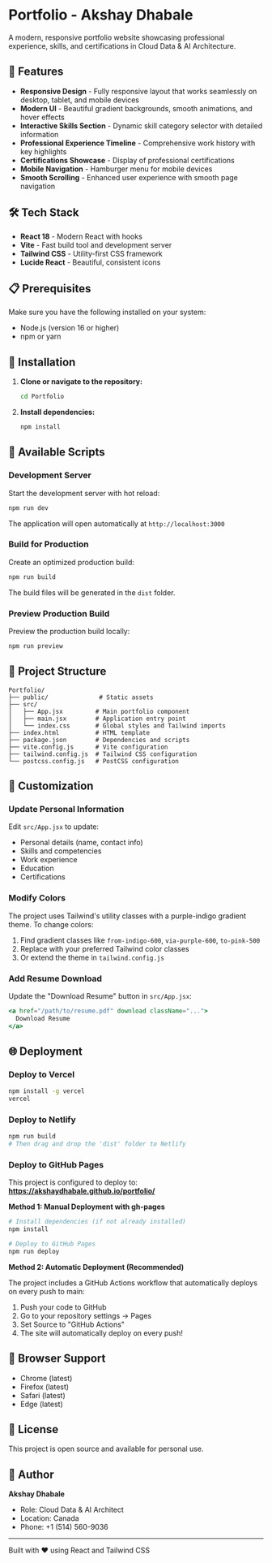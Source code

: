 # Portfolio - Akshay Dhabale

A modern, responsive portfolio website showcasing professional experience, skills, and certifications in Cloud Data & AI Architecture.

## 🚀 Features

- **Responsive Design** - Fully responsive layout that works seamlessly on desktop, tablet, and mobile devices
- **Modern UI** - Beautiful gradient backgrounds, smooth animations, and hover effects
- **Interactive Skills Section** - Dynamic skill category selector with detailed information
- **Professional Experience Timeline** - Comprehensive work history with key highlights
- **Certifications Showcase** - Display of professional certifications
- **Mobile Navigation** - Hamburger menu for mobile devices
- **Smooth Scrolling** - Enhanced user experience with smooth page navigation

## 🛠️ Tech Stack

- **React 18** - Modern React with hooks
- **Vite** - Fast build tool and development server
- **Tailwind CSS** - Utility-first CSS framework
- **Lucide React** - Beautiful, consistent icons

## 📋 Prerequisites

Make sure you have the following installed on your system:

- Node.js (version 16 or higher)
- npm or yarn

## 🔧 Installation

1. **Clone or navigate to the repository:**
   ```bash
   cd Portfolio
   ```

2. **Install dependencies:**
   ```bash
   npm install
   ```

## 🎯 Available Scripts

### Development Server

Start the development server with hot reload:

```bash
npm run dev
```

The application will open automatically at `http://localhost:3000`

### Build for Production

Create an optimized production build:

```bash
npm run build
```

The build files will be generated in the `dist` folder.

### Preview Production Build

Preview the production build locally:

```bash
npm run preview
```

## 📁 Project Structure

```
Portfolio/
├── public/              # Static assets
├── src/
│   ├── App.jsx         # Main portfolio component
│   ├── main.jsx        # Application entry point
│   └── index.css       # Global styles and Tailwind imports
├── index.html          # HTML template
├── package.json        # Dependencies and scripts
├── vite.config.js      # Vite configuration
├── tailwind.config.js  # Tailwind CSS configuration
└── postcss.config.js   # PostCSS configuration
```

## 🎨 Customization

### Update Personal Information

Edit `src/App.jsx` to update:

- Personal details (name, contact info)
- Skills and competencies
- Work experience
- Education
- Certifications

### Modify Colors

The project uses Tailwind's utility classes with a purple-indigo gradient theme. To change colors:

1. Find gradient classes like `from-indigo-600`, `via-purple-600`, `to-pink-500`
2. Replace with your preferred Tailwind color classes
3. Or extend the theme in `tailwind.config.js`

### Add Resume Download

Update the "Download Resume" button in `src/App.jsx`:

```jsx
<a href="/path/to/resume.pdf" download className="...">
  Download Resume
</a>
```

## 🌐 Deployment

### Deploy to Vercel

```bash
npm install -g vercel
vercel
```

### Deploy to Netlify

```bash
npm run build
# Then drag and drop the 'dist' folder to Netlify
```

### Deploy to GitHub Pages

This project is configured to deploy to: **https://akshaydhabale.github.io/portfolio/**

**Method 1: Manual Deployment with gh-pages**

```bash
# Install dependencies (if not already installed)
npm install

# Deploy to GitHub Pages
npm run deploy
```

**Method 2: Automatic Deployment (Recommended)**

The project includes a GitHub Actions workflow that automatically deploys on every push to main:

1. Push your code to GitHub
2. Go to your repository settings → Pages
3. Set Source to "GitHub Actions"
4. The site will automatically deploy on every push!

## 📱 Browser Support

- Chrome (latest)
- Firefox (latest)
- Safari (latest)
- Edge (latest)

## 📝 License

This project is open source and available for personal use.

## 👤 Author

**Akshay Dhabale**
- Role: Cloud Data & AI Architect
- Location: Canada
- Phone: +1 (514) 560-9036

---

Built with ❤️ using React and Tailwind CSS

